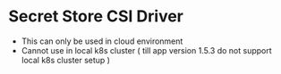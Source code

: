 # Secret Store CSI Driver

- This can only be used in cloud environment
- Cannot use in local k8s cluster ( till app version 1.5.3 do not support local k8s cluster setup )